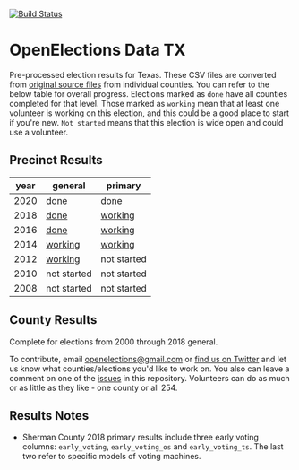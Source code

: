 [![Build Status](https://github.com/openelections/openelections-data-tx/actions/workflows/data_tests.yml/badge.svg?branch=master)](https://github.com/openelections/openelections-data-tx/actions/workflows/data_tests.yml?query=branch%3Amaster)

OpenElections Data TX
=====================

Pre-processed election results for Texas. These CSV files are converted from [original source files](https://github.com/openelections/openelections-sources-tx) from individual counties. You can refer to the below table for overall progress. Elections marked as `done` have all counties completed for that level. Those marked as `working` mean that at least one volunteer is working on this election, and this could be a good place to start if you're new. `Not started` means that this election is wide open and could use a volunteer.

## Precinct Results

| year  | general  | primary  |
|---|---|---|
| 2020  | [done](https://github.com/openelections/openelections-data-tx/blob/master/2020/20201103__tx__general__precinct.csv)  | [done](https://github.com/openelections/openelections-data-tx/blob/master/2020/20200303__tx__primary__precinct.csv) |
| 2018  | [done](https://github.com/openelections/openelections-data-tx/blob/master/2018/20181106__tx__general__precinct.csv) | [working](https://github.com/openelections/openelections-data-tx/issues/123)
| 2016  | [done](https://github.com/openelections/openelections-data-tx/blob/master/2016/20161108__tx__general__precinct.csv) |  [working](https://github.com/openelections/openelections-data-tx/issues/12) |
| 2014 |  [working](https://github.com/openelections/openelections-data-tx/issues/11) | [working](https://github.com/openelections/openelections-data-tx/issues/111)  |
| 2012  |   [working](https://github.com/openelections/openelections-data-tx/issues/285) | not started |
| 2010  |  not started | not started |
| 2008  |  not started | not started |

## County Results

Complete for elections from 2000 through 2018 general.

To contribute, email openelections@gmail.com or [find us on Twitter](https://twitter.com/openelex) and let us know what counties/elections you'd like to work on. You also can leave a comment on one of the [issues](https://github.com/openelections/openelections-data-tx/issues) in this repository. Volunteers can do as much or as little as they like - one county or all 254.

## Results Notes

* Sherman County 2018 primary results include three early voting columns: `early_voting`, `early_voting_os` and `early_voting_ts`. The last two refer to specific models of voting machines.
